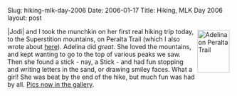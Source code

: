 Slug: hiking-mlk-day-2006
Date: 2006-01-17
Title: Hiking, MLK Day 2006
layout: post

<img align="right" alt="Adelina on Peralta Trail" height="96" hspace="5" id="image2250" src="https://redmonk.net/mt/mt-static/uploads/2006/01/mlkday-hike.thumbnail.jpg" vspace="5" width="72" />

|Jodi| and I took the munchkin on her first real hiking trip today, to the Superstition mountains, on Peralta Trail (which I also wrote about <a href="http://redmonk.net/index.php?s=peralta">here</a>). Adelina did <em>great</em>. She loved the mountains, and kept wanting to go to the top of various peaks we saw. Then she found a stick - nay, a Stick - and had fun stopping and writing letters in the sand, or drawing smiley faces. What a girl! She was beat by the end of the hike, but much fun was had by all. <a href="http://speakshermind.redmonk.net/gallery/view/hike-mlkday-2006/">Pics now in the gallery</a>.
